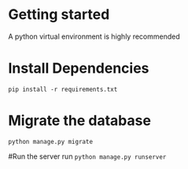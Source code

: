 # Getting started

A python virtual environment is highly recommended

# Install Dependencies

`pip install -r requirements.txt`

# Migrate the database

`python manage.py migrate`

#Run the server
run `python manage.py runserver`